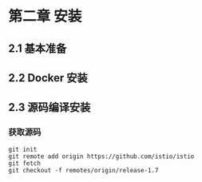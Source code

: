 # 第二章 安装

## 2.1 基本准备


## 2.2 Docker 安装

## 2.3 源码编译安装

### 获取源码

```
git init
git remote add origin https://github.com/istio/istio
git fetch
git checkout -f remotes/origin/release-1.7
```
